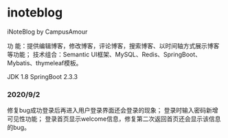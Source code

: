 # inoteblog
iNoteBlog by CampusAmour

功    能：提供编辑博客，修改博客，评论博客，搜索博客、以时间轴方式展示博客等功能；
技术组合：Semantic UI框架、MySQL、Redis、SpringBoot、Mybatis、thymeleaf模板。

JDK 1.8
SpringBoot 2.3.3

### 2020/9/2
修复bug成功登录后再进入用户登录界面还会登录的现象；
登录时输入密码新增可见性功能；
登录首页显示welcome信息，修复第二次返回首页还会显示该信息的bug。
